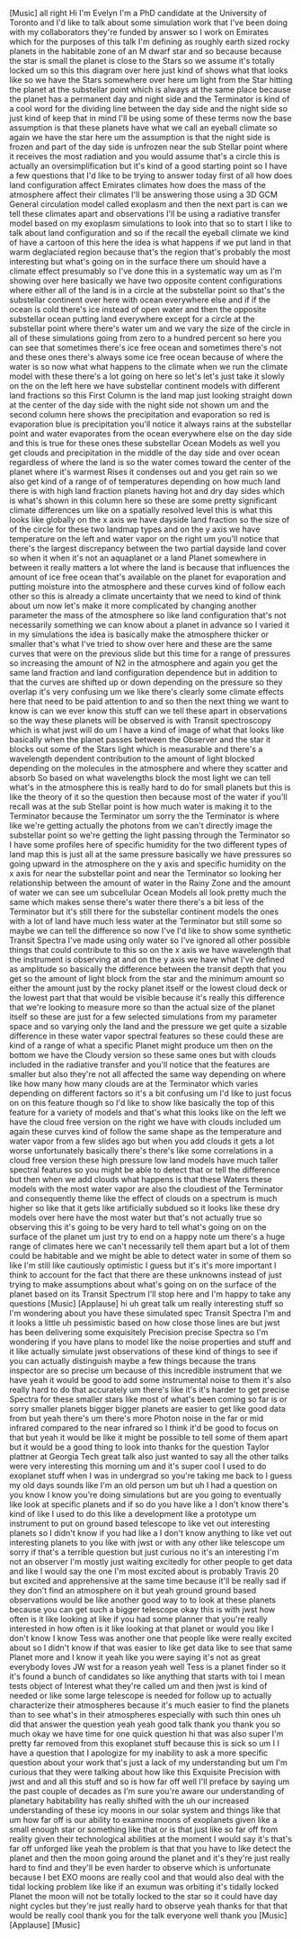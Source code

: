[Music] all right Hi I'm Evelyn I'm a PhD candidate at the University of Toronto and I'd like to talk about some simulation work that I've been doing with my collaborators they're funded by answer so I work on Emirates which for the purposes of this talk I'm defining as roughly earth sized rocky planets in the habitable zone of an M dwarf star and so because because the star is small the planet is close to the Stars so we assume it's totally locked um so this this diagram over here just kind of shows what that looks like so we have the Stars somewhere over here um light from the Star hitting the planet at the substellar point which is always at the same place because the planet has a permanent day and night side and the Terminator is kind of a cool word for the dividing line between the day side and the night side so just kind of keep that in mind I'll be using some of these terms now the base assumption is that these planets have what we call an eyeball climate so again we have the star here um the assumption is that the night side is frozen and part of the day side is unfrozen near the sub Stellar point where it receives the most radiation and you would assume that's a circle this is actually an oversimplification but it's kind of a good starting point so I have a few questions that I'd like to be trying to answer today first of all how does land configuration affect Emirates climates how does the mass of the atmosphere affect their climates I'll be answering those using a 3D GCM General circulation model called exoplasm and then the next part is can we tell these climates apart and observations I'll be using a radiative transfer model based on my exoplasm simulations to look into that so to start I like to talk about land configuration and so if the recall the eyeball climate we kind of have a cartoon of this here the idea is what happens if we put land in that warm deglaciated region because that's the region that's probably the most interesting but what's going on in the surface there um should have a climate effect presumably so I've done this in a systematic way um as I'm showing over here basically we have two opposite content configurations where either all of the land is in a circle at the substellar point so that's the substellar continent over here with ocean everywhere else and if if the ocean is cold there's ice instead of open water and then the opposite substellar ocean putting land everywhere except for a circle at the substellar point where there's water um and we vary the size of the circle in all of these simulations going from zero to a hundred percent so here you can see that sometimes there's ice free ocean and sometimes there's not and these ones there's always some ice free ocean because of where the water is so now what what happens to the climate when we run the climate model with these there's a lot going on here so let's let's just take it slowly on the on the left here we have substellar continent models with different land fractions so this First Column is the land map just looking straight down at the center of the day side with the night side not shown um and the second column here shows the precipitation and evaporation so red is evaporation blue is precipitation you'll notice it always rains at the substellar point and water evaporates from the ocean everywhere else on the day side and this is true for these ones these substellar Ocean Models as well you get clouds and precipitation in the middle of the day side and over ocean regardless of where the land is so the water comes toward the center of the planet where it's warmest Rises it condenses out and you get rain so we also get kind of a range of of temperatures depending on how much land there is with high land fraction planets having hot and dry day sides which is what's shown in this column here so these are some pretty significant climate differences um like on a spatially resolved level this is what this looks like globally on the x axis we have dayside land fraction so the size of of the circle for these two landmap types and on the y axis we have temperature on the left and water vapor on the right um you'll notice that there's the largest discrepancy between the two partial dayside land cover so when it when it's not an aquaplanet or a land Planet somewhere in between it really matters a lot where the land is because that influences the amount of ice free ocean that's available on the planet for evaporation and putting moisture into the atmosphere and these curves kind of follow each other so this is already a climate uncertainty that we need to kind of think about um now let's make it more complicated by changing another parameter the mass of the atmosphere so like land configuration that's not necessarily something we can know about a planet in advance so I varied it in my simulations the idea is basically make the atmosphere thicker or smaller that's what I've tried to show over here and these are the same curves that were on the previous slide but this time for a range of pressures so increasing the amount of N2 in the atmosphere and again you get the same land fraction and land configuration dependence but in addition to that the curves are shifted up or down depending on the pressure so they overlap it's very confusing um we like there's clearly some climate effects here that need to be paid attention to and so then the next thing we want to know is can we ever know this stuff can we tell these apart in observations so the way these planets will be observed is with Transit spectroscopy which is what jwst will do um I have a kind of image of what that looks like basically when the planet passes between the Observer and the star it blocks out some of the Stars light which is measurable and there's a wavelength dependent contribution to the amount of light blocked depending on the molecules in the atmosphere and where they scatter and absorb So based on what wavelengths block the most light we can tell what's in the atmosphere this is really hard to do for small planets but this is like the theory of it so the question then because most of the water if you'll recall was at the sub Stellar point is how much water is making it to the Terminator because the Terminator um sorry the the Terminator is where like we're getting actually the photons from we can't directly image the substellar point so we're getting the light passing through the Terminator so I have some profiles here of specific humidity for the two different types of land map this is just all at the same pressure basically we have pressures so going upward in the atmosphere on the y axis and specific humidity on the x axis for near the substellar point and near the Terminator so looking her relationship between the amount of water in the Rainy Zone and the amount of water we can see um subcellular Ocean Models all look pretty much the same which makes sense there's water there there's a bit less of the Terminator but it's still there for the substellar continent models the ones with a lot of land have much less water at the Terminator but still some so maybe we can tell the difference so now I've I'd like to show some synthetic Transit Spectra I've made using only water so I've ignored all other possible things that could contribute to this so on the x axis we have wavelength that the instrument is observing at and on the y axis we have what I've defined as amplitude so basically the difference between the transit depth that you get so the amount of light block from the star and the minimum amount so either the amount just by the rocky planet itself or the lowest cloud deck or the lowest part that that would be visible because it's really this difference that we're looking to measure more so than the actual size of the planet itself so these are just for a few selected simulations from my parameter space and so varying only the land and the pressure we get quite a sizable difference in these water vapor spectral features so these could these are kind of a range of what a specific Planet might produce um then on the bottom we have the Cloudy version so these same ones but with clouds included in the radiative transfer and you'll notice that the features are smaller but also they're not all affected the same way depending on where like how many how many clouds are at the Terminator which varies depending on different factors so it's a bit confusing um I'd like to just focus on on this feature though so I'd like to show like basically the top of this feature for a variety of models and that's what this looks like on the left we have the cloud free version on the right we have with clouds included um again these curves kind of follow the same shape as the temperature and water vapor from a few slides ago but when you add clouds it gets a lot worse unfortunately basically there's there's like some correlations in a cloud free version these high pressure low land models have much taller spectral features so you might be able to detect that or tell the difference but then when we add clouds what happens is that these Waters these models with the most water vapor are also the cloudiest of the Terminator and consequently theme like the effect of clouds on a spectrum is much higher so like that it gets like artificially subdued so it looks like these dry models over here have the most water but that's not actually true so observing this it's going to be very hard to tell what's going on on the surface of the planet um just try to end on a happy note um there's a huge range of climates here we can't necessarily tell them apart but a lot of them could be habitable and we might be able to detect water in some of them so like I'm still like cautiously optimistic I guess but it's it's more important I think to account for the fact that there are these unknowns instead of just trying to make assumptions about what's going on on the surface of the planet based on its Transit Spectrum I'll stop here and I'm happy to take any questions [Music] [Applause] hi uh great talk um really interesting stuff so I'm wondering about you have these simulated spec Transit Spectra I'm and it looks a little uh pessimistic based on how close those lines are but jwst has been delivering some exquisitely Precision precise Spectra so I'm wondering if you have plans to model like the noise properties and stuff and it like actually simulate jwst observations of these kind of things to see if you can actually distinguish maybe a few things because the trans inspector are so precise um because of this incredible instrument that we have yeah it would be good to add some instrumental noise to them it's also really hard to do that accurately um there's like it's it's harder to get precise Spectra for these smaller stars like most of what's been coming so far is or sorry smaller planets bigger bigger planets are easier to get like good data from but yeah there's um there's more Photon noise in the far or mid infrared compared to the near infrared so I think it'd be good to focus on that but yeah it would be like it might be possible to tell some of them apart but it would be a good thing to look into thanks for the question Taylor plattner at Georgia Tech great talk also just wanted to say all the other talks were very interesting this morning um and it's super cool I used to do exoplanet stuff when I was in undergrad so you're taking me back to I guess my old days sounds like I'm an old person um but uh I had a question on you know I know you're doing simulations but are you going to eventually like look at specific planets and if so do you have like a I don't know there's kind of like I used to do this like a development like a prototype um instrument to put on ground based telescope to like vet out interesting planets so I didn't know if you had like a I don't know anything to like vet out interesting planets to you like with jwst or with any other like telescope um sorry if that's a terrible question but just curious no it's an interesting I'm not an observer I'm mostly just waiting excitedly for other people to get data and like I would say the one I'm most excited about is probably Travis 20 but excited and apprehensive at the same time because it'll be really sad if they don't find an atmosphere on it but yeah ground ground based observations would be like another good way to to look at these planets because you can get such a bigger telescope okay this is with jwst how often is it like looking at like if you had some planner that you're really interested in how often is it like looking at that planet or would you like I don't know I know Tess was another one that people like were really excited about so I didn't know if that was easier to like get data like to see that same Planet more and I know it yeah like you were saying it's not as great everybody loves JW wst for a reason yeah well Tess is a planet finder so it it's found a bunch of candidates so like anything that starts with toi I mean tests object of Interest what they're called um and then jwst is kind of needed or like some large telescope is needed for follow up to actually characterize their atmospheres because it's much easier to find the planets than to see what's in their atmospheres especially with such thin ones uh did that answer the question yeah yeah good talk thank you thank you so much okay we have time for one quick question hi that was also super I'm pretty far removed from this exoplanet stuff because this is sick so um I I have a question that I apologize for my inability to ask a more specific question about your work that's just a lack of my understanding but um I'm curious that they were talking about how like this Exquisite Precision with jwst and and all this stuff and so is how far off well I'll preface by saying um the past couple of decades as I'm sure you're aware our understanding of planetary habitability has really shifted with the uh our increased understanding of these icy moons in our solar system and things like that um how far off is our ability to examine moons of exoplanets given like a small enough star or something like that or is that just like so far off from reality given their technological abilities at the moment I would say it's that's far off unforged like yeah the problem is that that you have to like detect the planet and then the moon going around the planet and it's they're just really hard to find and they'll be even harder to observe which is unfortunate because I bet EXO moons are really cool and that would also deal with the tidal locking problem like like if an exumun was orbiting it's tidally locked Planet the moon will not be totally locked to the star so it could have day night cycles but they're just really hard to observe yeah thanks for that that would be really cool thank you for the talk everyone well thank you [Music] [Applause] [Music]